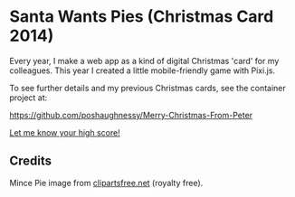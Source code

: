 # Santa Wants Pies (Christmas Card 2014)

Every year, I make a web app as a kind of digital Christmas 'card' for my colleagues. This year I created a little
mobile-friendly game with Pixi.js.

To see further details and my previous Christmas cards, see the container project at:

https://github.com/poshaughnessy/Merry-Christmas-From-Peter

[Let me know your high score!](http://twitter.com/poshaughnessy)

## Credits

Mince Pie image from [clipartsfree.net](http://www.clipartsfree.net/svg/18186-mince-pies-vector.html) (royalty free).

